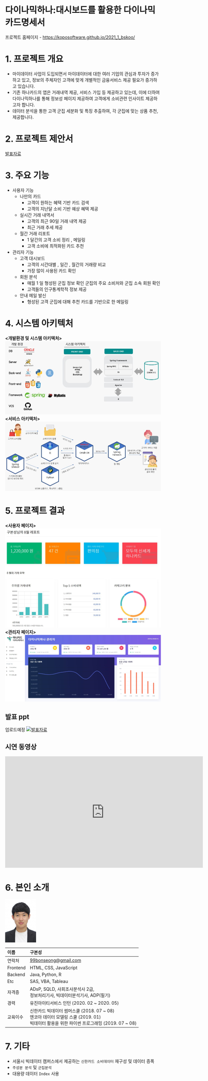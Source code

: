 # 다이나믹하나:대시보드를 활용한 다이나믹 카드명세서

프로젝트 홈페이지 - https://koposoftware.github.io/2021_1_bskoo/

# 1. 프로젝트 개요

- 마이데이터 사업이 도입되면서 마이데이터에 대한 여러 기업의 관심과 투자가 증가하고 있고, 정보의 주체자인 고객에 맞게 개별적인 금융서비스 제공 필요가 증가하고 있습니다.
- 기존 하나카드의 앱은 거래내역 제공, 서비스 가입 등 제공하고 있는데, 이에 더하여 다이나믹하나를 통해 정보성 페이지 제공하여 고객에게 소비관련 인사이트 제공하고자 합니다.
- 데이터 분석을 통한 고객 군집 세분화 및 특징 추출하여, 각 군집에 맞는 상품 추천, 제공합니다.

# 2. 프로젝트 제안서
[발표자료](proposal.pdf)<br>

# 3. 주요 기능
* 사용자 기능
  * 나만의 카드
    * 고객이 원하는 혜택 기반 카드 검색
    * 고객의 지난달 소비 기반 예상 혜택 제공
  * 실시간 거래 내역서
    * 고객의 최근 90일 거래 내역 제공
    * 최근 거래 추세 제공
  * 월간 거래 리포트
    * 1 달간의 고객 소비 정리 , 메일링
    * 고객 소비에 최적화된 카드 추천
* 관리자 기능
  * 고객 대시보드
    * 고객의 시간대별 , 일간 , 월간의 거래량 비교
    * 가장 많이 사용된 카드 확인
  * 회원 분석
    * 매월 1 일 형성된 군집 정보 확인 군집의 주요 소비처와 군집 소속 회원 확인
    * 고객들의 인구통계학적 정보 제공
  * 안내 메일 발신
    * 형성된 고객 군집에 대해 추천 카드를 기반으로 한 메일링


# 4. 시스템 아키텍처
**<개발환경 및 시스템 아키텍처>**
<img src="system.JPG"/>
**<서비스 아키텍처>**
<img src="service.JPG"/>


# 5. 프로젝트 결과
**<사용자 페이지>**
<img src="user_page.JPG"/>
**<관리자 페이지>**
<img src="admin_page.JPG"/>
## 발표 ppt 
업로드예정
<img src="cover1.JPG"/>[발표자료](/project.pptx)<br>

## 시연 동영상 
<iframe id="ytplayer" type="text/html" width="640" height="360" src="https://youtu.be/qWUPHW-K_5w" frameborder="0"></iframe>

# 6. 본인 소개
<img src="me_small.jpg"/>

|이름|구본성|
|:-----|:--|
|연락처|99bonseong@gmail.com|
|Frontend|HTML, CSS, JavaScript|
|Backend|Java, Python, R|
|Etc|SAS, VBA, Tableau|
|자격증|ADsP, SQLD, 사회조사분석사 2급,<br>정보처리기사, 빅데이터분석기사, ADP(필기)|
|경력|유진아이티서비스 인턴 (2020. 02 ~ 2020. 05)|
|교육이수|신한카드 빅데이터 썸머스쿨 (2018. 07 ~ 08)<br>엔코아 데이터 모델링 스쿨 (2019. 01)<br>빅데이터 활용을 위한 파이썬 프로그래밍 (2019. 07 ~ 08)|


# 7. 기타
- 서울시 빅데이터 캠퍼스에서 제공하는 `신한카드 소비데이터` 재구성 및 데이터 증폭
- `주성분 분석` 및 `군집분석`
- 대용량 데이터 `Index` 사용

 
